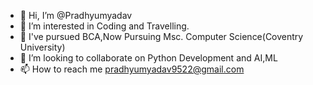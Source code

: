 - 👋 Hi, I’m @Pradhyumyadav
- 👀 I’m interested in Coding and Travelling. 
- 🌱 I've pursued  BCA,Now Pursuing Msc. Computer Science(Coventry University)
- 💞️ I’m looking to collaborate on Python Development and AI,ML
- 📫 How to reach me pradhyumyadav9522@gmail.com

<!---
Pradhyumyadav/Pradhyumyadav is a ✨ special ✨ repository because its `README.md` (this file) appears on your GitHub profile.
You can click the Preview link to take a look at your changes.
--->
